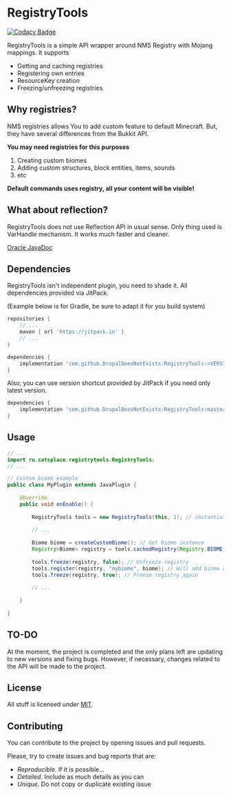 # RegistryTools

[![Codacy Badge](https://app.codacy.com/project/badge/Grade/5b735d81d78e4645be7805eeea154a01)](https://www.codacy.com/gh/DrupalDoesNotExists/RegistryTools/dashboard?utm_source=github.com&amp;utm_medium=referral&amp;utm_content=DrupalDoesNotExists/RegistryTools&amp;utm_campaign=Badge_Grade)

RegistryTools is a simple API wrapper around NMS Registry with Mojang mappings.
It supports

* Getting and caching registries
* Registering own entries
* ResourceKey creation
* Freezing/unfreezing registries

## Why registries?

NMS registries allows You to add custom feature to default Minecraft.
But, they have several differences from the Bukkit API.

**You may need registries for this purposes**

1. Creating custom biomes
2. Adding custom structures, block entities, items, sounds
3. etc

**Default commands uses registry, all your content will be visible!**

## What about reflection?

RegistryTools does not use Reflection API in usual sense.
Only thing used is VarHandle mechanism. It works much faster and cleaner.

[Oracle JavaDoc](https://docs.oracle.com/en/java/javase/17/docs/api/java.base/java/lang/invoke/VarHandle.html)

## Dependencies

RegistryTools isn't independent plugin, you need to shade it.
All dependencies provided via JitPack.

(Example below is for Gradle, be sure to adapt it for you build system)
```groovy
repositories {
    // ...
    maven { url 'https://jitpack.io' }
    // ...
}
```
```groovy
dependencies {
    implementation 'com.github.DrupalDoesNotExists:RegistryTools:<VERSION>'
}
```

Also, you can use version shortcut provided by JitPack if you need only latest version.
```groovy
dependencies {
    implementation 'com.github.DrupalDoesNotExists:RegistryTools:master-SNAPSHOT'
}
```

## Usage

```java
// ...
import ru.catsplace.registrytools.RegistryTools;
// ...

// Custom biome example
public class MyPlugin extends JavaPlugin {
    
    @Override
    public void onEnable() {
        
        RegistryTools tools = new RegistryTools(this, 1); // instantiate with this plugin as host and 1 as cache size
        
        // ...
        
        Biome biome = createCustomBiome(); // Get biome instance
        Registry<Biome> registry = tools.cachedRegistry(Registry.BIOME_REGISTRY); // Get registry instance
        
        tools.freeze(registry, false); // Unfreeze registry
        tools.register(registry, "mybiome", biome); // Will add biome as myplugin:mybiome
        tools.freeze(registry, true); // Freeze registry again
        
        // ...
        
    }
    
}
```

## TO-DO

At the moment, the project is completed and the only plans left are updating to new versions and fixing bugs.
However, if necessary, changes related to the API will be made to the project.

## License

All stuff is licensed under [MIT](https://choosealicense.com/licenses/mit/).

## Contributing

You can contribute to the project by opening issues and pull requests.

Please, try to create issues and bug reports that are:

* *Reproducible*. If it is possible...
* *Detailed*. Include as much details as you can
* *Unique*. Do not copy or duplicate existing issue

